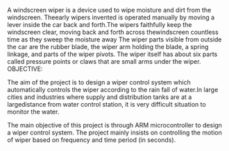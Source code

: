 A windscreen wiper is a device used to wipe moisture and dirt from the windscreen. 
Theearly wipers invented is operated manually by moving a lever inside the car back and forth.The wipers faithfully keep the windscreen clear,
 moving back and forth across thewindscreen countless time as they sweep the moisture away
 The wiper parts visible from outside the car are the rubber blade, the wiper arm holding the blade,
 a spring linkage, and parts of the wiper pivots. The wiper itself has about six parts called pressure points or claws that are small arms under the wiper.
 OBJECTIVE:
 
 
The aim of the project is to design a wiper control system which automatically controls the wiper according to the rain fall of water.In large cities and industries where supply and distribution tanks are at a largedistance from water control station, it is very difficult situation to monitor the water.

The main objective of this project is through ARM microcontroller to design a wiper control system. The project mainly insists on controlling the motion of wiper based on frequency and time period (in seconds).
